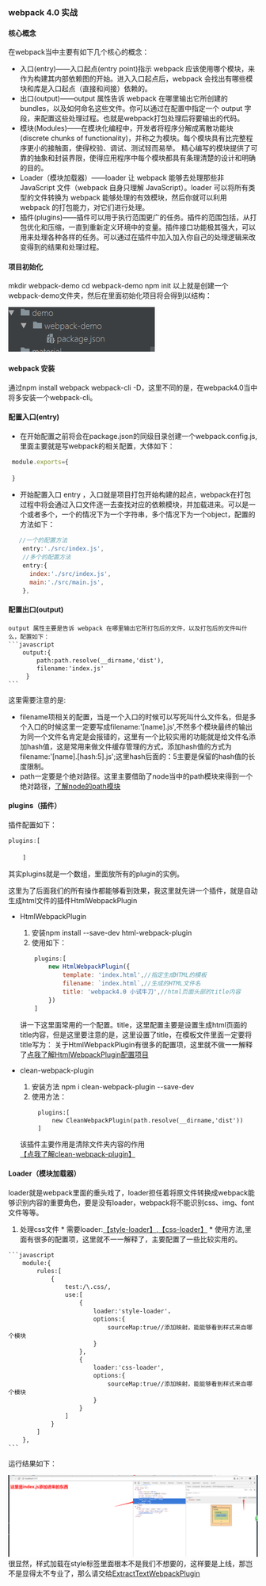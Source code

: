 ### webpack 4.0 实战

#### 核心概念
  在webpack当中主要有如下几个核心的概念：
   * 入口(entry)——入口起点(entry point)指示 webpack 应该使用哪个模块，来作为构建其内部依赖图的开始。进入入口起点后，webpack 会找出有哪些模块和库是入口起点（直接和间接）依赖的。
   * 出口(output)——output 属性告诉 webpack 在哪里输出它所创建的 bundles，以及如何命名这些文件。你可以通过在配置中指定一个 output 字段，来配置这些处理过程。也就是webpack打包处理后将要输出的代码。
   * 模块(Modules)——在模块化编程中，开发者将程序分解成离散功能块(discrete chunks of functionality)，并称之为模块。每个模块具有比完整程序更小的接触面，使得校验、调试、测试轻而易举。 精心编写的模块提供了可靠的抽象和封装界限，使得应用程序中每个模块都具有条理清楚的设计和明确的目的。
   * Loader（模块加载器）——loader 让 webpack 能够去处理那些非 JavaScript 文件（webpack 自身只理解 JavaScript）。loader 可以将所有类型的文件转换为 webpack 能够处理的有效模块，然后你就可以利用 webpack 的打包能力，对它们进行处理。
   * 插件(plugins)——插件可以用于执行范围更广的任务。插件的范围包括，从打包优化和压缩，一直到重新定义环境中的变量。插件接口功能极其强大，可以用来处理各种各样的任务。可以通过在插件中加入加入你自己的处理逻辑来改变得到的结果和处理过程。
#### 项目初始化
   mkdir webpack-demo
   cd webpack-demo
   npm init
   以上就是创建一个webpack-demo文件夹，然后在里面初始化项目将会得到以结构：

   ![image](./material/proinit.jpg)

#### webpack 安装
   通过npm install webpack webpack-cli -D，这里不同的是，在webpack4.0当中将多安装一个webpack-cli。
####  配置入口(entry)
   * 在开始配置之前将会在package.json的同级目录创建一个webpack.config.js,里面主要就是写webpack的相关配置，大体如下：
   ```javascript
    module.exports={

    }
   ```
   * 开始配置入口 entry ，入口就是项目打包开始构建的起点，webpack在打包过程中将会通过入口文件逐一去查找对应的依赖模块，并加载进来。可以是一个或者多个，一个的情况下为一个字符串，多个情况下为一个object，配置的方法如下：
   ```javascript
      //一个的配置方法
       entry:'./src/index.js',
       //多个的配置方法
       entry:{
         index:'./src/index.js',
         main:'./src/main.js',
       },
   ```

#### 配置出口(output)
    output 属性主要是告诉 webpack 在哪里输出它所打包后的文件，以及打包后的文件叫什么，配置如下：
    ```javascript
        output:{
            path:path.resolve(__dirname,'dist'),
            filename:'index.js'
         }
    ```
   这里需要注意的是:
   * filename项相关的配置，当是一个入口的时候可以写死叫什么文件名，但是多个入口的时候这里一定要写成filename:'[name].js',不然多个模块最终的输出为同一个文件名肯定是会报错的，这里有一个比较实用的功能就是给文件名添加hash值，这是常用来做文件缓存管理的方式，添加hash值的方式为filename:'[name].[hash:5].js';这里hash后面的：5主要是保留的hash值的长度限制。
   * path一定要是个绝对路径。这里主要借助了node当中的path模块来得到一个绝对路径，[了解node的path模块](http://nodejs.cn/api/path.html)

#### plugins（插件）
   插件配置如下：
   ```javascript
   plugins:[

       ]
   ```
   其实plugins就是一个数组，里面放所有的plugin的实例。

   这里为了后面我们的所有操作都能够看到效果，我这里就先讲一个插件，就是自动生成html文件的插件HtmlWebpackPlugin
 * HtmlWebpackPlugin
    1. 安装npm install --save-dev html-webpack-plugin
    2. 使用如下：

    ```javascript
        plugins:[
            new HtmlWebpackPlugin({
                template: 'index.html',//指定生成HTML的模板
                filename: `index.html`,//生成的HTML文件名
                title: 'webpack4.0 小试牛刀',//html页面头部的title内容
            })
        ]
    ```
   讲一下这里面常用的一个配置。title，这里配置主要是设置生成html页面的title内容，但是这里要注意的是，这里设置了title，在模板文件里面一定要将title写为：
        <title><%=htmlWebpackPlugin.options.title%></title>
   关于HtmlWebpackPlugin有很多的配置项，这里就不做一一解释了[点我了解HtmlWebpackPlugin配置项目](https://github.com/jantimon/html-webpack-plugin#configuration)
 * clean-webpack-plugin
   1. 安装方法 npm i clean-webpack-plugin --save-dev
   2. 使用方法：
   ```javascrip
        plugins:[
            new CleanWebpackPlugin(path.resolve(__dirname,'dist'))
        ]
   ```
   该插件主要作用是清除文件夹内容的作用[【点我了解clean-webpack-plugin】](https://www.npmjs.com/package/clean-webpack-plugin)

#### Loader（模块加载器）
   loader就是webpack里面的重头戏了，loader担任着将原文件转换成webpack能够识别内容的重要角色，要是没有loader，webpack将不能识别css、img、font文件等等。

  1. 处理css文件
    * 需要loader:[【style-loader】](https://www.webpackjs.com/loaders/style-loader/),[【css-loader】](https://www.webpackjs.com/loaders/css-loader/)
    * 使用方法,里面有很多的配置项，这里就不一一解释了，主要配置了一些比较实用的。

    ```javascript
        module:{
            rules:[
                {
                    test:/\.css/,
                    use:[
                        {
                            loader:'style-loader'，
                            options:{
                                sourceMap:true//添加映射，能能够看到样式来自哪个模块
                            }
                        },
                        {
                            loader:'css-loader',
                            options:{
                                sourceMap:true//添加映射，能能够看到样式来自哪个模块
                            }
                        }
                    ]
                }
            ]
        },
    ```
   运行结果如下：

   ![img](./material/css01.png)
   很显然，样式加载在style标签里面根本不是我们不想要的，这样要是上线，那岂不是显得太不专业了，那么请交给[ExtractTextWebpackPlugin](https://www.webpackjs.com/plugins/extract-text-webpack-plugin/)